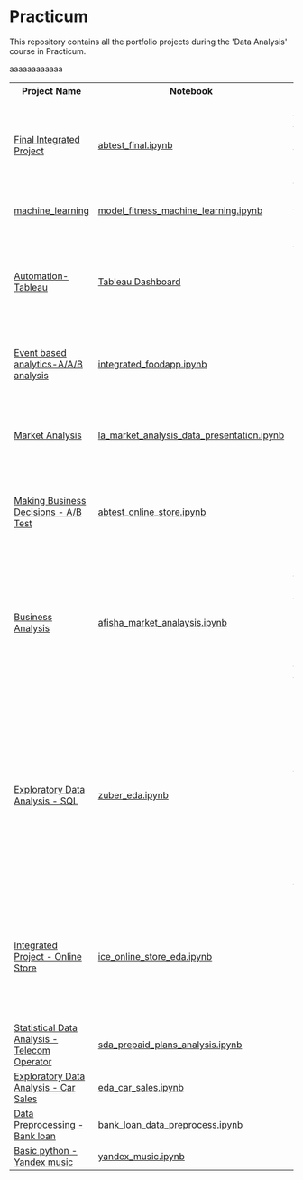# Practicum
  This repository contains all the portfolio projects during the 'Data Analysis' course in Practicum.  
  <table>
  <th>Project Name</th><th>Notebook</th><th>Description</th><th>Dependencies</th><th>Sprint</th>
   <tr>
  <td><a href="ab_test_online_store/README.md">Final Integrated Project</a></td><td><a href="ab_test_online_store/abtest_final.ipynb">abtest_final.ipynb</a></td><td>See if the A/B test data taken according to the technical requirements and analyse the result </td><td>Pandas,Numpy,Scipy</td><td>13</td>
  </tr>
  <tr>
  <td><a href="machine_learning/README.md">machine_learning</a></td><td><a href="machine_learning/model_fitness_machine_learning.ipynb">model_fitness_machine_learning.ipynb</a></td>aaa<td>Build a model to predict user churn</td><td>Pandas,Numpy,matplotlib,seaborn,sklearn</td><td>12</td>
  </tr>
 
   <tr>
  <td><a href="tableau/README.md">Automation-Tableau</a></td>
  <td><a href="https://public.tableau.com/app/profile/reva2566/viz/trending_youtube_16514509215520/Dashboard1?publish=yes">Tableau Dashboard</a></td>      <td>Analyze trending videos on YouTube to determine what content deserves marketing attention</td><td>Tableau</td><td>11</td>
    </tr>
   <tr>
  <td><a href="ab_test/Readme.md">Event based analytics-A/A/B analysis</a></td><td><a href="ab_test/integrated_foodapp.ipynb">integrated_foodapp.ipynb</a></td><td>Study the sales funnel and then the results of A/A/B test</td><td>Pandas,Numpy,matplotlib,seaborn,plotle,scipy</td><td>10</td>
  </tr>
  <tr>
  <td><a href="market_analysis/README.md">Market Analysis</a></td><td><a href="market_analysis/la_market_analysis_data_presentation.ipynb">la_market_analysis_data_presentation.ipynb</a></td><td>Prepare some market research on open-source data on restaurants in LA.</td><td>Pandas,numpy,matplotlib,seaborn,plotly</td><td>9</td>
  </tr>
  <tr>
  <td><a href="business_analysis_ab_test/README.md">Making Business Decisions - A/B Test</a></td><td><a href="business_analysis_ab_test/abtest_online_store.ipynb">abtest_online_store.ipynb</a></td><td>Prioritize the hypotheses , launch an A/B test, and analyze the results.</td><td>pandas,numpy,matplotlib</td><td>8</td>
  </tr>
   <tr>
  <td><a href="business_analysis/README.md">Business Analysis</a></td><td><a href="business_analysis/afisha_market_analysis.ipynb">afisha_market_analaysis.ipynb</a></td><td>Study how people use the product,when they start to buy,
how much money each customer brings,When they pay off from yandex.afisha</td><td>pandas,numpy,matplotlib,seaborn</td><td>7</td>
  </tr>
     <tr>
  <td><a href="eda/README.md">Exploratory Data Analysis - SQL </a></td><td><a href="eda/zuber_eda.ipynb">zuber_eda.ipynb</a></td><td>Study Passenger preferences and the impact of external factors on rides.Analyze data from competitors and test a hypothesis about the impact of weather on ride frequency.</td><td>pandas,matplotlib,seaborn,scipy</td><td></6></td>
  </tr>
  <tr>
  <td><a href="eda_online_store/README.md">Integrated Project - Online Store </a></td><td><a href="eda_online_store/ice_online_store_eda.ipynb">ice_online_store_eda.ipynb</a></td><td>Identify patterns that determine whether a game succeeds and spot potential winners for advertising campaigns.</td><td>numpy,pandas,matplotlib,scipy</td><td>5</td>
  </tr>
  <tr>
  <td><a href="sda/README.md">Statistical Data Analysis - Telecom Operator </a></td><td><a href="sda/sda_prepaid_plans_analysis.ipynb">sda_prepaid_plans_analysis.ipynb</a></td>
  </tr>
  <tr>
  <td><a href="eda_car_sales/README.md">Exploratory Data Analysis - Car Sales </a></td><td><a href="eda_car_sales/eda_car_sales.ipynb">eda_car_sales.ipynb</a></td>aaa<td></td><td>aaa</td>
  </tr>
  <tr>
  <td><a href="data_preprocess/README.md">Data Preprocessing - Bank loan</a></td><td><a href="data_preprocess/bank_loan_data_preprocess.ipynb">bank_loan_data_preprocess.ipynb</a></td>aaa<td></td><td>aaa</td>
  </tr>
   <tr>
  <td><a href="basic_python/README.md">Basic python - Yandex music</a></td><td><a href="basic_python/yandex_music.ipynb">yandex_music.ipynb</a></td>aaa<td></td><td>aaa</td>
  </tr>
  </table>
